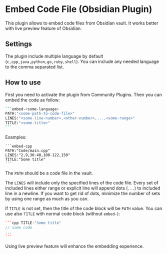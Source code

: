 # Embed Code File (Obsidian Plugin)

This plugin allows to embed code files from Obsidian vault. It works better with live preview feature of Obsidian.

## Settings

The plugin include multiple language by default (`c,cpp,java,python,go,ruby,shell`). You can include any needed language to the comma separated list.

## How to use

First you need to activate the plugin from Community Plugins. Then you can embed the code as follow:

````sh
```embed-<some-language>
PATH:"<some-path-to-code-file>"
LINES:"<some-line-number>,<other-number>,...,<some-range>"
TITLE:"<some-title>"
```
````

Examples:

````
```embed-cpp
PATH:"Code/main.cpp"
LINES:"2,9,30-40,100-122,150"
TITLE:"Some title"
```
````

The `PATH` should be a code file in the vault. 

The `LINES` will include only the specified lines of the code file. Every set of included lines either range or explicit line will append dots (`...`) to included line in a newline. If you want to get rid of dots, minimize the number of sets by using one range as much as you can.

If `TITLE` is not set, then the title of the code block will be `PATH` value. You can use also `TITLE` with normal code block (without `embed-`):
````cpp
```cpp TITLE:"Some title"
// some code
...
```
````

Using live preview feature will enhance the embedding experience.
